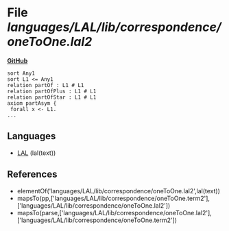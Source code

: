# File _languages/LAL/lib/correspondence/oneToOne.lal2_
**[GitHub](https://github.com/softlang/yas/blob/master/languages/LAL/lib/correspondence/oneToOne.lal2)**
```
sort Any1
sort L1 <= Any1
relation partOf : L1 # L1
relation partOfPlus : L1 # L1
relation partOfStar : L1 # L1
axiom partAsym {
 forall x <- L1.
...
```

## Languages
* [LAL](../languages/LAL.md) (lal(text))

## References
* elementOf('languages/LAL/lib/correspondence/oneToOne.lal2',lal(text))
* mapsTo(pp,['languages/LAL/lib/correspondence/oneToOne.term2'],['languages/LAL/lib/correspondence/oneToOne.lal2'])
* mapsTo(parse,['languages/LAL/lib/correspondence/oneToOne.lal2'],['languages/LAL/lib/correspondence/oneToOne.term2'])

